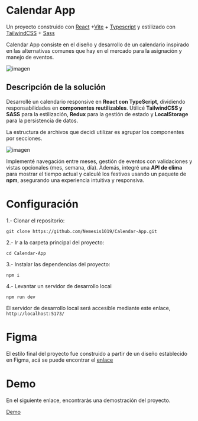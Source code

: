 

# Calendar App

Un proyecto construido con [React](https://es.react.dev/) +[Vite](https://vite.dev/) + [Typescript](https://www.typescriptlang.org/) y estilizado con [TailwindCSS](https://tailwindcss.com/) + [Sass](https://sass-lang.com/) 

Calendar App consiste en el diseño y desarrollo de un calendario inspirado en las alternativas comunes que hay en el mercado para la asignación y manejo de eventos.

![imagen](https://firebasestorage.googleapis.com/v0/b/portafolio-images.appspot.com/o/Captura20.PNG?alt=media&token=78f2dd97-b419-4ce7-8870-9342d67a45a3)

## Descripción de la solución

Desarrollé un calendario responsive en **React con TypeScript**, dividiendo responsabilidades en **componentes reutilizables**. Utilicé **TailwindCSS y SASS** para la estilización, **Redux** para la gestión de estado y **LocalStorage** para la persistencia de datos.

La estructura de archivos que decidí utilizar es agrupar los componentes por secciones.

![imagen](https://firebasestorage.googleapis.com/v0/b/portafolio-images.appspot.com/o/Capturaaa.PNG?alt=media&token=2c7d0f45-7d40-47a5-813a-8d38ce3aa619)

 Implementé navegación entre meses, gestión de eventos con validaciones y vistas opcionales (mes, semana, día). Además, integré una **API de clima** para mostrar el tiempo actual y calculé los festivos usando un paquete de **npm**, asegurando una experiencia intuitiva y responsiva.



# Configuración

1.- Clonar el repositorio:
 
	git clone https://github.com/Nemesis1019/Calendar-App.git

2.- Ir a la carpeta principal del proyecto:

    cd Calendar-App

3.- Instalar las dependencias del proyecto:

    npm i

4.- Levantar un servidor de desarrollo local

    npm run dev

El servidor de desarrollo local será accesible mediante este enlace,
`http://localhost:5173/`



# Figma
El estilo final del proyecto fue construido a partir de un diseño establecido en Figma, acá se puede encontrar el [enlace](https://www.figma.com/design/bhYb9Rc7y1sgVn49BANu5P/Calendar?m=auto&t=eHhETrCVVp2kgoKZ-6)

# Demo
En el siguiente enlace, encontrarás una demostración del proyecto.

[Demo](https://calendar-app-ten-inky.vercel.app/)
